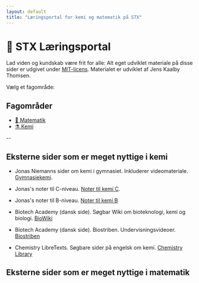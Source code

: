 ```yaml
---
layout: default
title: "Læringsportal for kemi og matematik på STX"
---
```


# 📘 STX Læringsportal

Lad viden og kundskab være frit for alle: Alt eget udviklet materiale på disse sider er udgivet under [MIT-licens](https://opensource.org/licenses/MIT). Materialet er udviklet af Jens Kaalby Thomsen.

Vælg et fagområde:

## Fagområder

- [📐 Matematik](./matematik/index.html)
- [⚗️ Kemi](./kemi/index.html)

-- 
<!--
## 📐 Matematik

Udforsk funktioner, differentialregning og statistik og meget mere.

---

## ⚗️ Kemi

Læs om periodesystemet, kemiske reaktioner, syre-basereaktioner og meget mere.

---
-->

## Eksterne sider som er meget nyttige i kemi
- Jonas Niemanns sider om kemi i gymnasiet. Inkluderer videomateriale. [Gymnasiekemi](https://www.gymnasiekemi.com/).

- Jonas's noter til C-niveau. [Noter til kemi C](https://www.gymnasiekemi.com/uploads/9/3/4/8/93484852/noter_-_kemi_c_-_jonas_niemann_-_1.4.pdf).

- Jonas's noter til B-niveau. [Noter til kemi B](https://www.gymnasiekemi.com/ressourcer-kemi-b.html)

- Biotech Academy (dansk side). Søgbar Wiki om bioteknologi, kemi og biologi. [BioWiki](https://www.biotechacademy.dk/undervisning/ordliste-indeks/)

- Biotech Academy (dansk side). Biostriben. Undervisningsvideoer. [Biostriben](https://www.biotechacademy.dk/e-learning/biostriben/gymnasie/)

- Chemistry LibreTexts. Søgbare sider på engelsk om kemi. [Chemistry Library](https://chem.libretexts.org/)

## Eksterne sider som er meget nyttige i matematik

